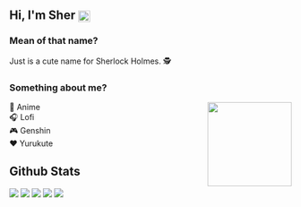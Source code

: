 ## Hi, I'm Sher <a href="#"><img src="https://i.imgur.com/LATSmAA.png" style="width: 1em;transform: translateY(25%);"/></a>
### Mean of that name?
Just is a cute name for Sherlock Holmes. 🕵  

### Something about me?

<a href="#"><img src="https://i.imgur.com/M4f4lv0.gif" align="right" width="150" /></a>

:eyes: Anime  
:headphones: Lofi  
:video_game: Genshin  
:hearts: Yurukute

## Github Stats
<a href="#"><img src="https://github-profile-summary-cards.vercel.app/api/cards/profile-details?username=Sherly1001&theme=github_dark" /></a>
<a href="#"><img src="https://github-profile-summary-cards.vercel.app/api/cards/repos-per-language?username=Sherly1001&theme=github_dark" /></a>
<a href="#"><img src="https://github-profile-summary-cards.vercel.app/api/cards/most-commit-language?username=Sherly1001&theme=github_dark" /></a>
<a href="#"><img src="https://github-profile-summary-cards.vercel.app/api/cards/stats?username=Sherly1001&theme=github_dark" /></a>
<a href="#"><img src="https://github-profile-summary-cards.vercel.app/api/cards/productive-time?username=Sherly1001&utcOffset=7&theme=github_dark" /></a>

